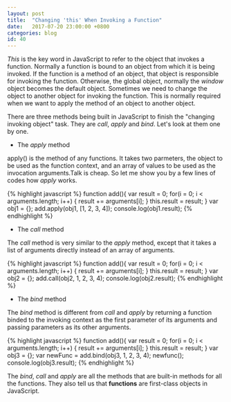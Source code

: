 ```yaml
---
layout: post
title:  "Changing 'this' When Invoking a Function"
date:   2017-07-20 23:00:00 +0800
categories: blog
id: 40
---
```


*This* is the key word in JavaScript to refer to the object that invokes a function. Normally a function is bound to an object from which it is being invoked. If the function is a method of an object, that object is responsible for invoking the function. Otherwise, the global object, normally the *window* object becomes the default object. Sometimes we need to change the object to another object for invoking the function. This is normally required when we want to apply the method of an object to another object.

There are three methods being built in JavaScript to finish the "changing invoking object" task. They are *call*, *apply* and *bind*. Let's look at them one by one.

* The *apply* method

apply() is the method of any functions. It takes two parmeters, the object to be used as the function context, and an array of values to be used as the invocation arguments.Talk is cheap. So let me show you by a few lines of codes how *apply* works.

{% highlight javascript %}
function add(){
    var result = 0;
    for(i = 0; i < arguments.length; i++) {
        result += arguments[i];
    }
    this.result = result;
}
var obj1 = {};
add.apply(obj1, [1, 2, 3, 4]);
console.log(obj1.result);
{% endhighlight %}

* The *call* method

The *call* method is very similar to the *apply* method, except that it takes a list of arguments directly instead of an array of arguments.

{% highlight javascript %}
function add(){
    var result = 0;
    for(i = 0; i < arguments.length; i++) {
        result += arguments[i];
    }
    this.result = result;
}
var obj2 = {};
add.call(obj2, 1, 2, 3, 4);
console.log(obj2.result);
{% endhighlight %}

* The *bind* method

The *bind* method is different from *call* and *apply* by returning a function binded to the invoking context as the first parameter of its arguments and passing parameters as its other arguments.

{% highlight javascript %}
function add(){
    var result = 0;
    for(i = 0; i < arguments.length; i++) {
        result += arguments[i];
    }
    this.result = result;
}
var obj3 = {};
var newFunc = add.bind(obj3, 1, 2, 3, 4);
newfunc();
console.log(obj3.result);
{% endhighlight %}

The *bind*, *call* and *apply* are all the methods that are built-in methods for all the functions. They also tell us that **functions** are first-class objects in JavaScript.

